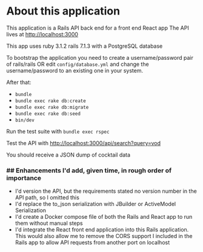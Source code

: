 # About this application

This application is a Rails API back end for a front end React app
The API lives at
[http://localhost:3000](http://localhost:3000)

This app uses ruby 3.1.2 rails 7.1.3 with a PostgreSQL database

To bootstrap the application you need to create a username/password pair of rails/rails OR
edit `config/database.yml` and change the username/password to an existing one in your system.

After that:
- `bundle`
- `bundle exec rake db:create`
- `bundle exec rake db:migrate`
- `bundle exec rake db:seed`
- `bin/dev`

Run the test suite with `bundle exec rspec`

Test the API with [http://localhost:3000/api/search?query=vod](http://localhost:3000/api/search?query=vod)

You should receive a JSON dump of cocktail data

### ## Enhancements I'd add, given time, in rough order of importance
- I'd version the API, but the requirements stated no version number in the API path, so I omitted this
- I'd replace the to_json serialization with JBuilder or ActiveModel Serialization
- I'd create a Docker compose file of both the Rails and React app to run them without manual steps
- I'd integrate the React front end application into this Rails application. This would also allow me to remove the CORS support I included in the Rails app to allow API requests from another port on localhost

